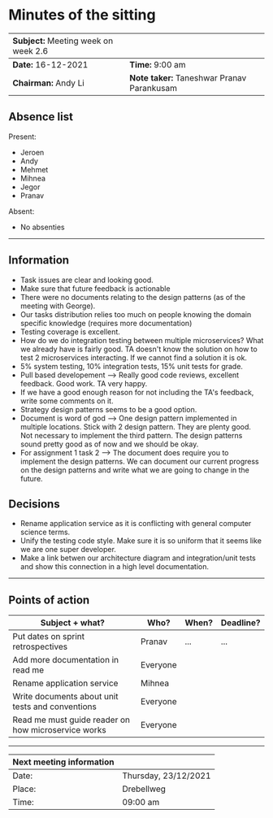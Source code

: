 # Minutes of the sitting  
  
| **Subject:** <span style="font-weight:normal">Meeting week on week 2.6</span> |                     |  
| :------------------------------------------------------- | ------------------- |  
| **Date:**  16-12-2021                                           | **Time:** 9:00 am     |  
| **Chairman:** Andy Li                                        | **Note taker:** Taneshwar Pranav Parankusam |  
  
## Absence list  
  
Present:  
  
- Jeroen 
- Andy
- Mehmet
- Mihnea
- Jegor
- Pranav
  
Absent:  
  
- No absenties
  
---  
  
## Information  
  
<!-- Information discussed during the meeting -->  
  
- Task issues are clear and looking good.
- Make sure that future feedback is actionable
- There were no documents relating to the design patterns (as of the meeting with George). 
- Our tasks distribution relies too much on people knowing the domain specific knowledge (requires more documentation)
- Testing coverage is excellent. 
- How do we do integration testing between multiple microservices? What we already have is fairly good. TA doesn't know the solution on how to test 2 microservices interacting. If we cannot find a solution it is ok.
- 5% system testing, 10% integration tests, 15% unit tests for grade. 
- Pull based developement --> Really good code reviews, excellent feedback. Good work. TA very happy. 
-  If we have a good enough reason for not including the TA's feedback, write some comments on it. 
- Strategy design patterns seems to be a good option. 
- Document is word of god --> One design pattern implemented in multiple locations. Stick with 2 design pattern. They are plenty good. Not necessary to implement the third pattern. The design patterns sound pretty good as of now and we should be okay. 
- For assignment 1 task 2 --> The document does require you to implement the design patterns. We can document our current progress on the design patterns and write what we are going to change in the future. 
  
  
## Decisions  
  
<!-- Decisions made during the meeting -->  
  
- Rename application service as it is conflicting with general computer science terms. 
- Unify the testing code style. Make sure it is so uniform that it seems like we are one super developer. 
- Make a link betwen our architecture diagram and integration/unit tests and show this connection in a high level documentation. 
  
---  
  
## Points of action  
  
| Subject + what? | Who? | When? | Deadline? |  
| --------------- | ---- | ----- | --------- |  
| Put dates on sprint retrospectives | Pranav  | ...| ...| 
|Add more documentation in read me | Everyone||
|Rename application service|Mihnea||
|Write documents about unit tests and conventions|Everyone|
|Read me must guide reader on how microservice works| Everyone|
  
---  
  
| Next meeting information |                      |  
| ------------------------ | -------------------- |  
| Date:                    | Thursday, 23/12/2021        |  
| Place:                   | Drebellweg                    |  
| Time:                    | 09:00 am                |